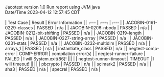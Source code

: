 Jacotest version 1.0
Run report using JVM java
<br>Date/Time 2023-04-12 12:57:45 CDT
<br>
<br>
| Test Case | Result | Error Information |
| :--- | :---: | :--- |
| JACOBIN-0161-0229-classes | PASSED | n/a |
| JACOBIN-0206-nbody | PASSED | n/a |
| JACOBIN-0212-bit-shifting | PASSED | n/a |
| JACOBIN-0219-length | PASSED | n/a |
| JACOBIN-0227-string-array | PASSED | n/a |
| JACOBIN-0231-stats | PASSED | n/a |
| JACOBIN-0232-multidim | PASSED | n/a |
| arrays_1 | PASSED | n/a |
| instantiate_class | PASSED | n/a |
| negtest-comp-error | COMP-ERROR | compilation error(s) |
| negtest-runner-failure | FAILED | I will System.exit(86)!
||| |
| negtest-runner-timeout | TIMEOUT | I will timeout!
||| |
| pbcrypto | PASSED | n/a |
| scimark2 | PASSED | n/a |
| sha3 | PASSED | n/a |
| specrel | PASSED | n/a |
